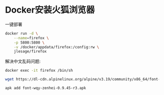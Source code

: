 # Docker安装火狐浏览器

一键部署
```bash
docker run -d \
    --name=firefox \
    -p 5800:5800 \
    -v /docker/appdata/firefox:/config:rw \
    jlesage/firefox
```

解决中文乱码问题:
```bash
docker exec -it firefox /bin/sh
```
```bash
wget https://dl-cdn.alpinelinux.org/alpine/v3.19/community/x86_64/font-wqy-zenhei-0.9.45-r3.apk
```
```bash
apk add font-wqy-zenhei-0.9.45-r3.apk
```